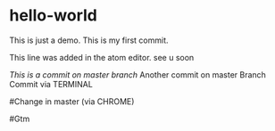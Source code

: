 # hello-world
This is just a demo.
This is my first commit.

This line was added in the atom editor.
see u soon

*This is a commit on master branch*
Another commit on master Branch
Commit via TERMINAL

#Change in master (via CHROME)

#Gtm
